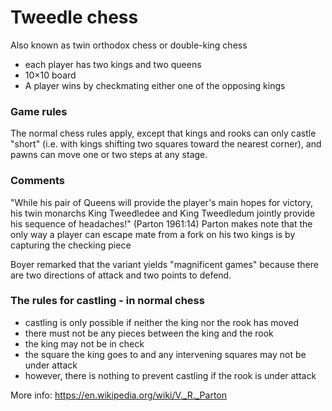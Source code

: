 # Tweedle chess
Also known as twin orthodox chess or double-king chess

- each player has two kings and two queens 
- 10×10 board 
- A player wins by checkmating either one of the opposing kings

### Game rules
The normal chess rules apply, except that kings and rooks can only castle "short" (i.e. with kings shifting two squares toward the nearest corner), and pawns can move one or two steps at any stage.

### Comments
"While his pair of Queens will provide the player's main hopes for victory, his twin monarchs King Tweedledee and King Tweedledum jointly provide his sequence of headaches!" (Parton 1961:14) Parton makes note that the only way a player can escape mate from a fork on his two kings is by capturing the checking piece

Boyer remarked that the variant yields "magnificent games" because there are two directions of attack and two points to defend.

### The rules for castling - in normal chess
- castling is only possible if neither the king nor the rook has moved
- there must not be any pieces between the king and the rook
- the king may not be in check
- the square the king goes to and any intervening squares may not be under attack
- however, there is nothing to prevent castling if the rook is under attack

More info: https://en.wikipedia.org/wiki/V._R._Parton
